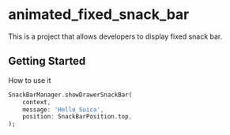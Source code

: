 # animated_fixed_snack_bar

This is a project that allows developers to display fixed snack bar.

## Getting Started

How to use it

```Dart
SnackBarManager.showDrawerSnackBar(
    context,
    message: 'Hello Suica',
    position: SnackBarPosition.top,
);
```
